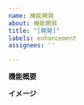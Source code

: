 ```yaml
---
name: 機能開発
about: 機能開発
title: "[開発]"
labels: enhancement
assignees: ''

---
```


**機能概要**

**イメージ**
